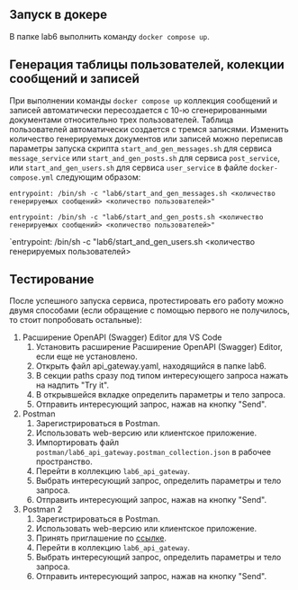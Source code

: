 ## Запуск в докере
В папке lab6 выполнить команду `docker compose up`.

## Генерация таблицы пользователей, колекции сообщений и записей 
При выполнении команды `docker compose up` коллекция сообщений и записей автоматически пересоздается с 10-ю сгенерированными документами относительно трех пользователей. Таблица пользователей автоматически создается с тремся записями. Изменить количество генерируемых документов или записей можно переписав параметры запуска скрипта `start_and_gen_messages.sh` для сервиса `message_service` или `start_and_gen_posts.sh` для сервиса `post_service`, или `start_and_gen_users.sh` для сервиса `user_service` в файле `docker-compose.yml` следующим образом: 

`entrypoint: /bin/sh -c "lab6/start_and_gen_messages.sh <количество генерируемых сообщений> <количество пользователей>"`

`entrypoint: /bin/sh -c "lab6/start_and_gen_posts.sh <количество генерируемых сообщений> <количество пользователей>"`

`entrypoint: /bin/sh -c "lab6/start_and_gen_users.sh <количество генерируемых пользователей>

## Тестирование
После успешного запуска сервиса, протестировать его работу можно двумя способами (если обращение с помощью первого не получилось, то стоит попробовать остальные):
1. Расширение OpenAPI (Swagger) Editor для VS Code
    1. Установить расширение Расширение OpenAPI (Swagger) Editor, если еще не установлено.
    2. Открыть файл api_gateway.yaml, находящийся в папке lab6.
    3. В секции paths сразу под типом интересующего запроса нажать на надпить "Try it". 
    4. В открывшейся вкладке определить параметры и тело запроса.
    5. Отправить интересующий запрос, нажав на кнопку "Send".  
2. Postman
    1. Зарегистрироваться в Postman.
    2. Использовать web-версию или клиентское приложение.
    3. Импортировать файл `postman/lab6_api_gateway.postman_collection.json` в рабочее пространство.
    4. Перейти в коллекцию `lab6_api_gateway`.
    5. Выбрать интересующий запрос, определить параметры и тело запроса.
    6. Отправить интересующий запрос, нажав на кнопку "Send".  
3. Postman 2
    1. Зарегистрироваться в Postman.
    2. Использовать web-версию или клиентское приложение.
    3. Принять приглашение по [ссылке](https://app.getpostman.com/join-team?invite_code=83fe1c7315ea1aac8267a931ffff6ba2&target_code=da3cd756ef30976345e4be6574f343a1).
    4. Перейти в коллекцию `lab6_api_gateway`.
    5. Выбрать интересующий запрос, определить параметры и тело запроса.
    6. Отправить интересующий запрос, нажав на кнопку "Send".